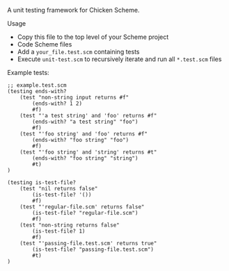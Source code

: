 A unit testing framework for Chicken Scheme. 

Usage
* Copy this file to the top level of your Scheme project
* Code Scheme files
* Add a `your_file.test.scm` containing tests
* Execute `unit-test.scm` to recursively iterate and run all `*.test.scm` files


Example tests:
```
;; example.test.scm
(testing ends-with? 
    (test "non-string input returns #f"
        (ends-with? 1 2) 
        #f)
    (test "'a test string' and 'foo' returns #f"
        (ends-with? "a test string" "foo")
        #f)
    (test "'foo string' and 'foo' returns #f"
        (ends-with? "foo string" "foo")
        #f)
    (test "'foo string' and 'string' returns #t"
        (ends-with? "foo string" "string")
        #t)
)

(testing is-test-file? 
    (test "nil returns false"
        (is-test-file? '()) 
        #f)
    (test "'regular-file.scm' returns false"
        (is-test-file? "regular-file.scm") 
        #f)
    (test "non-string returns false"
        (is-test-file? 1) 
        #f)
    (test "'passing-file.test.scm' returns true"
        (is-test-file? "passing-file.test.scm") 
        #t)
)
```